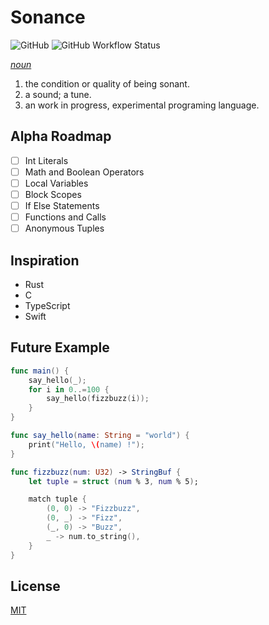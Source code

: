 # Sonance

![GitHub](https://img.shields.io/github/license/Jdender/sonancelang)
![GitHub Workflow Status](https://img.shields.io/github/workflow/status/Jdender/sonancelang/Continuous%20integration)

[_noun_](https://www.dictionary.com/browse/sonance)

1. the condition or quality of being sonant.
2. a sound; a tune.
3. an work in progress, experimental programing language.

## Alpha Roadmap

- [ ] Int Literals
- [ ] Math and Boolean Operators
- [ ] Local Variables
- [ ] Block Scopes
- [ ] If Else Statements
- [ ] Functions and Calls
- [ ] Anonymous Tuples

## Inspiration

- Rust
- C
- TypeScript
- Swift

## Future Example

```swift
func main() {
    say_hello(_);
    for i in 0..=100 {
        say_hello(fizzbuzz(i));
    }
}

func say_hello(name: String = "world") {
    print("Hello, \(name) !");
}

func fizzbuzz(num: U32) -> StringBuf {
    let tuple = struct (num % 3, num % 5);

    match tuple {
        (0, 0) -> "Fizzbuzz",
        (0, _) -> "Fizz",
        (_, 0) -> "Buzz",
        _ -> num.to_string(),
    }
}
```

## License

[MIT](https://choosealicense.com/licenses/mit/)
